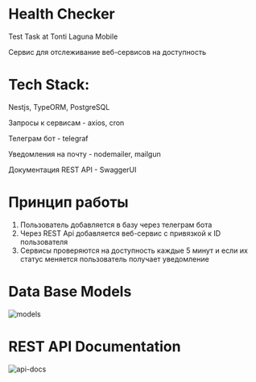 # Health Checker
Test Task at Tonti Laguna Mobile

Сервис для отслеживание веб-сервисов на доступность

# Tech Stack: 
Nestjs, TypeORM, PostgreSQL

Запросы к сервисам - axios, cron

Телеграм бот - telegraf

Уведомления на почту - nodemailer, mailgun

Документация REST API - SwaggerUI

# Принцип работы
1) Пользователь добавляется в базу через телеграм бота
2) Через REST Api добавляется веб-сервис с привязкой к ID пользователя
3) Сервисы проверяются на доступность каждые 5 минут и если их статус меняется пользователь получает уведомление

# Data Base Models
![models](https://user-images.githubusercontent.com/85313700/152651017-d4ba1224-d522-480b-97b7-bebc40764e85.png)
# REST API Documentation
![api-docs](https://user-images.githubusercontent.com/85313700/152651036-899f5e52-df9a-410b-a7be-1be143c913a4.png)
